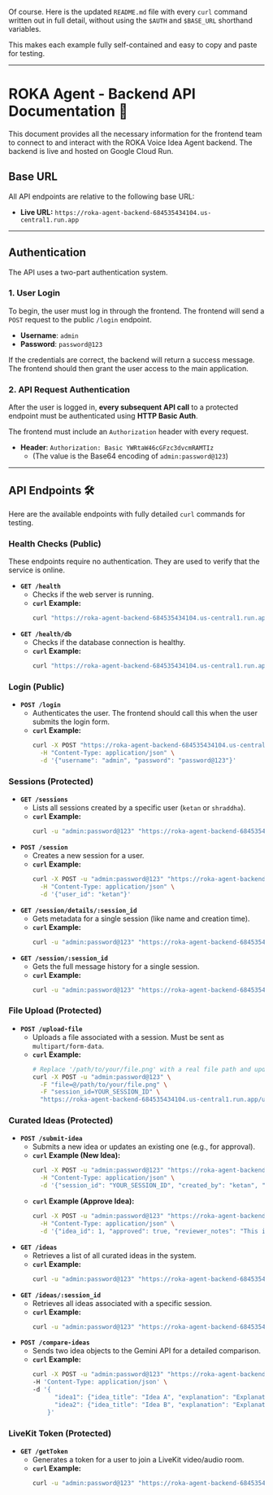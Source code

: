 Of course. Here is the updated `README.md` file with every `curl` command written out in full detail, without using the `$AUTH` and `$BASE_URL` shorthand variables.

This makes each example fully self-contained and easy to copy and paste for testing.

-----

# ROKA Agent - Backend API Documentation 🚀

This document provides all the necessary information for the frontend team to connect to and interact with the ROKA Voice Idea Agent backend. The backend is live and hosted on Google Cloud Run.

## Base URL

All API endpoints are relative to the following base URL:

  * **Live URL:** `https://roka-agent-backend-684535434104.us-central1.run.app`

-----

## Authentication

The API uses a two-part authentication system.

### 1\. User Login

To begin, the user must log in through the frontend. The frontend will send a `POST` request to the public `/login` endpoint.

  * **Username**: `admin`
  * **Password**: `password@123`

If the credentials are correct, the backend will return a success message. The frontend should then grant the user access to the main application.

### 2\. API Request Authentication

After the user is logged in, **every subsequent API call** to a protected endpoint must be authenticated using **HTTP Basic Auth**.

The frontend must include an `Authorization` header with every request.

  * **Header**: `Authorization: Basic YWRtaW46cGFzc3dvcmRAMTIz`
      * (The value is the Base64 encoding of `admin:password@123`)

-----

## API Endpoints 🛠️

Here are the available endpoints with fully detailed `curl` commands for testing.

### Health Checks (Public)

These endpoints require no authentication. They are used to verify that the service is online.

  * **`GET /health`**
      * Checks if the web server is running.
      * **`curl` Example:**
        ```bash
        curl "https://roka-agent-backend-684535434104.us-central1.run.app/health"
        ```
  * **`GET /health/db`**
      * Checks if the database connection is healthy.
      * **`curl` Example:**
        ```bash
        curl "https://roka-agent-backend-684535434104.us-central1.run.app/health/db"
        ```

### Login (Public)

  * **`POST /login`**
      * Authenticates the user. The frontend should call this when the user submits the login form.
      * **`curl` Example:**
        ```bash
        curl -X POST "https://roka-agent-backend-684535434104.us-central1.run.app/login" \
          -H "Content-Type: application/json" \
          -d '{"username": "admin", "password": "password@123"}'
        ```

### Sessions (Protected)

  * **`GET /sessions`**
      * Lists all sessions created by a specific user (`ketan` or `shraddha`).
      * **`curl` Example:**
        ```bash
        curl -u "admin:password@123" "https://roka-agent-backend-684535434104.us-central1.run.app/sessions?user_id=ketan"
        ```
  * **`POST /session`**
      * Creates a new session for a user.
      * **`curl` Example:**
        ```bash
        curl -X POST -u "admin:password@123" "https://roka-agent-backend-684535434104.us-central1.run.app/session" \
          -H "Content-Type: application/json" \
          -d '{"user_id": "ketan"}'
        ```
  * **`GET /session/details/:session_id`**
      * Gets metadata for a single session (like name and creation time).
      * **`curl` Example:**
        ```bash
        curl -u "admin:password@123" "https://roka-agent-backend-684535434104.us-central1.run.app/session/details/YOUR_SESSION_ID"
        ```
  * **`GET /session/:session_id`**
      * Gets the full message history for a single session.
      * **`curl` Example:**
        ```bash
        curl -u "admin:password@123" "https://roka-agent-backend-684535434104.us-central1.run.app/session/YOUR_SESSION_ID"
        ```

### File Upload (Protected)

  * **`POST /upload-file`**
      * Uploads a file associated with a session. Must be sent as `multipart/form-data`.
      * **`curl` Example:**
        ```bash
        # Replace '/path/to/your/file.png' with a real file path and update the session ID
        curl -X POST -u "admin:password@123" \
          -F "file=@/path/to/your/file.png" \
          -F "session_id=YOUR_SESSION_ID" \
          "https://roka-agent-backend-684535434104.us-central1.run.app/upload-file"
        ```

### Curated Ideas (Protected)

  * **`POST /submit-idea`**
      * Submits a new idea or updates an existing one (e.g., for approval).
      * **`curl` Example (New Idea):**
        ```bash
        curl -X POST -u "admin:password@123" "https://roka-agent-backend-684535434104.us-central1.run.app/submit-idea" \
          -H "Content-Type: application/json" \
          -d '{"session_id": "YOUR_SESSION_ID", "created_by": "ketan", "idea_title": "New Idea", "explanation": "A detailed explanation of the new idea.", "category": "Test", "urgency": "low"}'
        ```
      * **`curl` Example (Approve Idea):**
        ```bash
        curl -X POST -u "admin:password@123" "https://roka-agent-backend-684535434104.us-central1.run.app/submit-idea" \
          -H "Content-Type: application/json" \
          -d '{"idea_id": 1, "approved": true, "reviewer_notes": "This is a great idea. Approved."}'
        ```
  * **`GET /ideas`**
      * Retrieves a list of all curated ideas in the system.
      * **`curl` Example:**
        ```bash
        curl -u "admin:password@123" "https://roka-agent-backend-684535434104.us-central1.run.app/ideas"
        ```
  * **`GET /ideas/:session_id`**
      * Retrieves all ideas associated with a specific session.
      * **`curl` Example:**
        ```bash
        curl -u "admin:password@123" "https://roka-agent-backend-684535434104.us-central1.run.app/ideas/YOUR_SESSION_ID"
        ```
  * **`POST /compare-ideas`**
      * Sends two idea objects to the Gemini API for a detailed comparison.
      * **`curl` Example:**
        ```bash
        curl -X POST -u "admin:password@123" "https://roka-agent-backend-684535434104.us-central1.run.app/compare-ideas" \
        -H 'Content-Type: application/json' \
        -d '{
              "idea1": {"idea_title": "Idea A", "explanation": "Explanation A"},
              "idea2": {"idea_title": "Idea B", "explanation": "Explanation B"}
            }'
        ```

### LiveKit Token (Protected)

  * **`GET /getToken`**
      * Generates a token for a user to join a LiveKit video/audio room.
      * **`curl` Example:**
        ```bash
        curl -u "admin:password@123" "https://roka-agent-backend-684535434104.us-central1.run.app/getToken?session_id=YOUR_SESSION_ID&name=Ketan"
        ```